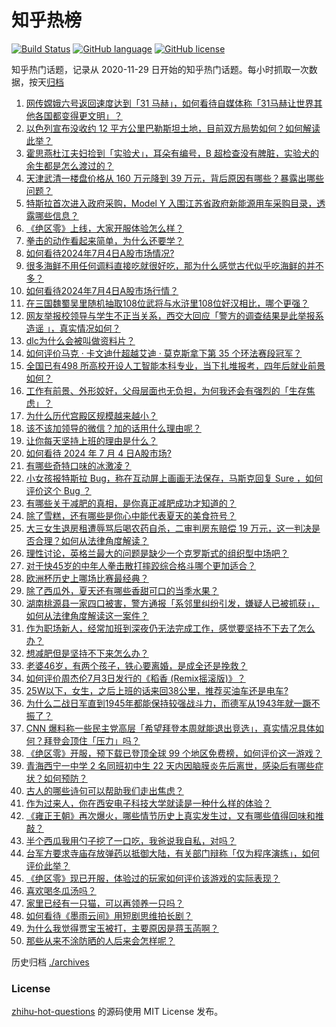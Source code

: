 # 知乎热榜
[![Build Status](https://github.com/ToWeLong/zhihu-hot-questions/workflows/CI/badge.svg)](https://github.com/ToWeLong/zhihu-hot-questions/actions)
[![GitHub language](https://img.shields.io/badge/language-golang-orange.svg)](https://golang.org/)
[![GitHub license](https://img.shields.io/github/license/ToWeLong/zhihu-hot-questions)](https://github.com/ToWeLong/zhihu-hot-questions/blob/main/LICENSE)

知乎热门话题，记录从 2020-11-29 日开始的知乎热门话题。每小时抓取一次数据，按天[归档](./archives)

<!-- BEGIN -->

1. [网传嫦娥六号返回速度达到「31 马赫」，如何看待自媒体称「31马赫让世界其他各国都变得更文明」？](https://www.zhihu.com/question/660444936)
1. [以色列宣布没收约 12 平方公里巴勒斯坦土地，目前双方局势如何？如何解读此举？](https://www.zhihu.com/question/660688026)
1. [霍思燕杜江夫妇捡到「实验犬」，耳朵有编号，B 超检查没有脾脏，实验犬的余生都是怎么渡过的？](https://www.zhihu.com/question/660176802)
1. [天津武清一楼盘价格从 160 万元降到 39 万元，背后原因有哪些？暴露出哪些问题？](https://www.zhihu.com/question/660433120)
1. [特斯拉首次进入政府采购，Model Y 入围江苏省政府新能源用车采购目录，透露哪些信息？](https://www.zhihu.com/question/660696339)
1. [《绝区零》上线，大家开服体验怎么样？](https://www.zhihu.com/question/660692979)
1. [拳击的动作看起来简单，为什么还要学？](https://www.zhihu.com/question/433451128)
1. [如何看待2024年7月4日A股市场情况?](https://www.zhihu.com/question/660690749)
1. [很多海鲜不用任何调料直接吃就很好吃，那为什么感觉古代似乎吃海鲜的并不多？](https://www.zhihu.com/question/659454780)
1. [如何看待2024年7月4日A股市场行情？](https://www.zhihu.com/question/660596204)
1. [在三国魏蜀吴里随机抽取108位武将与水浒里108位好汉相比，哪个更强？](https://www.zhihu.com/question/408868759)
1. [网友举报校领导与学生不正当关系，西交大回应「警方的调查结果是此举报系造谣 」，真实情况如何？](https://www.zhihu.com/question/660639236)
1. [dlc为什么会被叫做资料片？](https://www.zhihu.com/question/660354959)
1. [如何评价马克 · 卡文迪什超越艾迪 · 莫克斯拿下第 35 个环法赛段冠军？](https://www.zhihu.com/question/660695376)
1. [全国已有498 所高校开设人工智能本科专业，当下扎堆报考，四年后就业前景如何？](https://www.zhihu.com/question/660210563)
1. [工作有前景、外形姣好，父母层面也无负担，为何我还会有强烈的「生存焦虑」？](https://www.zhihu.com/question/660302982)
1. [为什么历代宫殿区规模越来越小？](https://www.zhihu.com/question/22330332)
1. [该不该加领导的微信？加的话用什么理由呢？](https://www.zhihu.com/question/660471994)
1. [让你每天坚持上班的理由是什么？](https://www.zhihu.com/question/660556697)
1. [如何看待 2024 年 7 月 4 日A股市场?](https://www.zhihu.com/question/660691579)
1. [有哪些奇特口味的冰激凌？](https://www.zhihu.com/question/25066063)
1. [小女孩报特斯拉 Bug，称在互动屏上画画无法保存，马斯克回复 Sure ，如何评价这个 Bug ？](https://www.zhihu.com/question/660464932)
1. [有哪些关于减肥的真相，是你真正减肥成功才知道的？](https://www.zhihu.com/question/660341921)
1. [除了雪糕，还有哪些是你心中能代表夏天的美食符号？](https://www.zhihu.com/question/656217343)
1. [大三女生退房租遭辱骂后喝农药自杀，二审判房东赔偿 19 万元，这一判决是否合理？如何从法律角度解读？](https://www.zhihu.com/question/660698449)
1. [理性讨论，英格兰最大的问题是缺少一个克罗斯式的组织型中场吧？](https://www.zhihu.com/question/659489798)
1. [对于快45岁的中年人拳击散打摔跤综合格斗哪个更加适合？](https://www.zhihu.com/question/659596092)
1. [欧洲杯历史上哪场比赛最经典？](https://www.zhihu.com/question/658802094)
1. [除了西瓜外，夏天还有哪些香甜可口的当季水果？](https://www.zhihu.com/question/656217374)
1. [湖南桃源县一家四口被害，警方通报「系邻里纠纷引发，嫌疑人已被抓获」，如何从法律角度解读这一案件？](https://www.zhihu.com/question/660687806)
1. [作为职场新人，经常加班到深夜仍无法完成工作，感觉要坚持不下去了怎么办？](https://www.zhihu.com/question/658821458)
1. [想减肥但是坚持不下来怎么办？](https://www.zhihu.com/question/658270773)
1. [老婆46岁，有两个孩子，铁心要离婚，是成全还是挽救？](https://www.zhihu.com/question/660429089)
1. [如何评价周杰伦7月3日发行的《稻香 (Remix摇滚版)》？](https://www.zhihu.com/question/660598839)
1. [25W以下，女生，之后上班的话来回38公里，推荐买油车还是电车?](https://www.zhihu.com/question/660652029)
1. [为什么二战日军直到1945年都能保持较强战斗力，而德军从1943年就一蹶不振了？](https://www.zhihu.com/question/660648265)
1. [CNN 爆料称一些民主党高层「希望拜登本周就能退出竞选」，真实情况具体如何？拜登会顶住「压力」吗？](https://www.zhihu.com/question/660601133)
1. [《绝区零》开服，预下载已登顶全球 99 个地区免费榜，如何评价这一游戏？](https://www.zhihu.com/question/660688803)
1. [青海西宁一中学 2 名同班初中生 22 天内因脑膜炎先后离世，感染后有哪些症状？如何预防？](https://www.zhihu.com/question/660658890)
1. [古人的哪些诗句可以帮助我们走出焦虑？](https://www.zhihu.com/question/660519219)
1. [作为过来人，你在西安电子科技大学就读是一种什么样的体验？](https://www.zhihu.com/question/658332481)
1. [《雍正王朝》再次爆火，哪些情节历史上真实发生过，又有哪些值得回味和推敲？](https://www.zhihu.com/question/660520235)
1. [半个西瓜我用勺子挖了一口吃，我爸说我自私，对吗？](https://www.zhihu.com/question/660474585)
1. [台军方要求寺庙存放弹药以抵御大陆，有关部门辩称「仅为程序演练」，如何评价此举？](https://www.zhihu.com/question/660614730)
1. [《绝区零》现已开服，体验过的玩家如何评价该游戏的实际表现？](https://www.zhihu.com/question/660620336)
1. [喜欢喝冬瓜汤吗？](https://www.zhihu.com/question/660319590)
1. [家里已经有一只猫，可以再领养一只吗？](https://www.zhihu.com/question/660528852)
1. [如何看待《墨雨云间》用短剧思维拍长剧？](https://www.zhihu.com/question/660468846)
1. [为什么我觉得贾宝玉被打，主要原因是蒋玉菡啊？](https://www.zhihu.com/question/660501201)
1. [那些从来不涂防晒的人后来会怎样呢？](https://www.zhihu.com/question/658905851)

<!-- END -->

历史归档 [./archives](./archives)


### License
[zhihu-hot-questions](https://github.com/towelong/zhihu-hot-questions) 的源码使用 MIT License 发布。